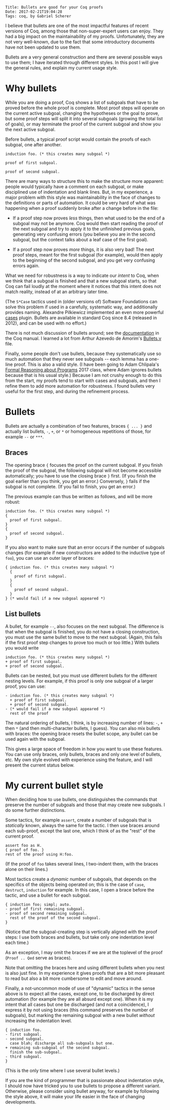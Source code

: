     Title: Bullets are good for your Coq proofs
    Date: 2017-02-21T19:04:28
    Tags: coq, by Gabriel Scherer

I believe that bullets are one of the most impactful features of
recent versions of Coq, among those that non-super-expert users can
enjoy. They had a big impact on the maintainability of my
proofs. Unfortunately, they are not very well-known, due to the fact
that some introductory documents have not been updated to use them.

Bullets are a very general construction and there are several possible
ways to use them; I have iterated through different styles. In this
post I will give the general rules, and explain my current usage
style.

<!-- more -->

# Why bullets

While you are doing a proof, Coq shows a list of subgoals that have to
be proved before the whole proof is complete. Most proof steps will
operate on the current active subgoal, changing the hypotheses or the
goal to prove, but some proof steps will split it into several
subgoals (growing the total list of goals), or may terminate the proof
of the current subgoal and show you the next active subgoal.

Before bullets, a typical proof script would contain the proofs of
each subgoal, one after another.

```
induction foo. (* this creates many subgoal *)

proof of first subgoal.

proof of second subgoal.
```

There are many ways to structure this to make the structure more
apparent: people would typically have a comment on each subgoal, or
make disciplined use of indentation and blank lines. But, in my
experience, a major problem with this style was maintainability in the
face of changes to the definitions or parts of automation. It could be
very hard of what was happening when a proof suddenly broke after
a change before in the file:

- If a proof step now proves *less* things, then what used to be the
  end of a subgoal may not be anymore. Coq would then start reading
  the proof of the next subgoal and try to apply it to the unfinished
  previous goals, generating very confusing errors (you believe you
  are in the second subgoal, but the context talks about a leaf case
  of the first goal).

- If a proof step now proves *more* things, it is also very bad! The
  next proof steps, meant for the first subgoal (for example), would
  then apply to the beginning of the second subgoal, and you get very
  confusing errors again.

What we need for robustness is a way to indicate our *intent* to Coq,
when we think that a subgoal is finished and that a new subgoal
starts, so that Coq can fail loudly at the moment where it notices
that this intent does not match reality, instead of at an arbitrary
later time.

(The `S*Case` tactics used in (older versions of) Software Foundations
can solve this problem if used in a carefully, systematic way, and
additionally provides naming. Alexandre Pilkiewicz implemented an even
more powerful [cases](https://github.com/pilki/cases) plugin. Bullets
are available in standard Coq since 8.4 (released in 2012), and can be
used with no effort.)

There is not much discussion of bullets around; see the
[documentation](https://coq.inria.fr/distrib/8.6/refman/Reference-Manual009.html#sec326)
in the Coq manual. I learned a lot from Arthur Azevedo de
Amorim's
[Bullets.v](https://github.com/arthuraa/poleiro/blob/master/theories/Bullets.v)
file.

Finally, some people don't use bullets, because they systematically
use so much automation that they never see subgoals -- each lemma has
a one-line proof. This is also a valid style. (I have been going to
Adam Chlipala's [Formal Reasoning about
Programs](https://frap.csail.mit.edu/main) 2017 class, where Adam
ignores bullets because that is his usual style.) Because I am not
crushy enough to do this from the start, my proofs tend to start with
cases and subgoals, and then I refine them to add more automation for
robustness. I found bullets very useful for the first step, and during
the refinement process.

# Bullets

Bullets are actually a combination of two features, braces `{ ... }`
and actually list bullets, `-`, `+`, or `*` or homogeneous repetitions
of those, for example `--` or `***`.

## Braces

The opening brace `{` focuses the proof on the current subgoal. If you
finish the proof of the subgoal, the following subgoal will not become
accessible automatically; you have to use the closing brace `}`
first. (If you finish the goal earlier than you think, you get an
error.) Conversely, `}` fails if the subgoal is not complete. (If you
fail to finish, you get an error.)

The previous example can thus be written as follows, and will be more robust:

```
induction foo. (* this creates many subgoal *)
{
  proof of first subgoal.
}
{
  proof of second subgoal.
}
```

If you also want to make sure that an error occurs if the number of
subgoals changes (for example if new constructors are added to the
inductive type of `foo`), you can use an outer layer of braces:


```
{ induction foo. (* this creates many subgoal *)
  {
    proof of first subgoal.
  }
  {
    proof of second subgoal.
  }
} (* would fail if a new subgoal appeared *)
```

## List bullets

A bullet, for example `--`, also focuses on the next subgoal. The
difference is that when the subgoal is finished, you do not have
a closing construction, you must use the same bullet to move to the
next subgoal. (Again, this fails if the first proof step changes to
prove too much or too little.) With bullets you would write

```
induction foo. (* this creates many subgoal *)
+ proof of first subgoal.
+ proof of second subgoal.
```

Bullets can be nested, but you must use different bullets for the
different nesting levels. For example, if this proof is only one
subgoal of a larger proof, you can use:

```
- induction foo. (* this creates many subgoal *)
  + proof of first subgoal.
  + proof of second subgoal.
- (* would fail if a new subgoal appeared *)
  rest of the proof
```

The natural ordering of bullets, I think, is by increasing number of
lines: `-`, `+` then `*` (and then multi-character bullets,
I guess). You can also mix bullets with braces: the opening brace
resets the bullet scope, any bullet can be used again with the
subgoal.

This gives a large space of freedom in how you want to use these
features. You can use only braces, only bullets, braces and only one
level of bullets, etc. My own style evolved with experience using the
feature, and I will present the current status below.

# My current bullet style

When deciding how to use bullets, one distinguishes the commands that
preserve the number of subgoals and those that may create new
subgoals. I do some further distinctions.

Some tactics, for example `assert`, create a number of subgoals that
is *statically* known, always the same for the tactic. I then use
braces around each sub-proof, except the last one, which I think of as
the "rest" of the current proof.

```
assert foo as H.
{ proof of foo. }
rest of the proof using H:foo.
```

(If the proof of `foo` takes several lines, I two-indent them, with
the braces alone on their lines.)

Most tactics create a *dynamic* number of subgoals, that depends on
the specifics of the objects being operated on; this is the case of
`case`, `destruct`, `induction` for example. In this case, I open
a brace before the tactic, and use a bullet for each subgoal.

```
{ induction foo; simpl; auto.
- proof of first remaining subgoal.
- proof of second remaining subgoal.
  rest of the proof of the second subgoal.
}
```

(Notice that the subgoal-creating step is vertically aligned with the
proof steps: I use both braces and bullets, but take only one
indentation level each time.)

As an exception, I may omit the braces if we are at the toplevel of
the proof (`Proof .. Qed` serve as braces).

Note that omitting the braces here and using different bullets when
you nest is also just fine. In my experience it gives proofs that are
a bit more pleasant to read but also a bit more cumbersome to edit and
move around.

Finally, a not-uncommon mode of use of "dynamic" tactics in the sense
above is to expect all the cases, except one, to be discharged by
direct automation (for example they are all absurd except one). When
it is my intent that all cases but one be discharged (and not
a coincidence), I express it by not using braces (this command
preserves the number of subgoals), but marking the remaining subgoal
with a new bullet *without* increasing the indentation level.

```
{ induction foo.
- first subgoal.
- second subgoal.
  case blah; discharge all sub-subgoals but one.
+ remaining sub-subgoal of the second subgoal.
  finish the sub-subgoal.
- third subgoal.
}
```

(This is the only time where I use several bullet levels.)

If you are the kind of programmer that is passionate about indentation
style, I should now have tricked you to use bullets to propose
a different variant. Otherwise, please consider using bullet anyway,
for example by following the style above, it will make your life
easier in the face of changing developments.
